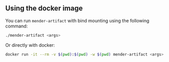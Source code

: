 ## Using the docker image

You can run `mender-artifact` with bind mounting using the following command:

```sh
./mender-artifact <args>
```

Or directly with docker:

```sh
docker run -it --rm -v $(pwd):$(pwd) -w $(pwd) mender-artifact <args>
```
